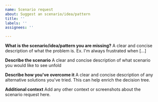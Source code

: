 ```yaml
---
name: Scenario request
about: Suggest an scenario/idea/pattern
title: ''
labels: ''
assignees: ''

---
```


**What is the scenario/idea/pattern you are missing?**
A clear and concise description of what the problem is. Ex. I'm always frustrated when [...]

**Describe the scenario**
A clear and concise description of what scenario you would like to see unfold

**Describe how you've overcome it**
A clear and concise description of any alternative solutions you've tried. This can help enrich the decision tree.

**Additional context**
Add any other context or screenshots about the scenario request here.
